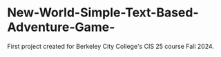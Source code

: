 # New-World-Simple-Text-Based-Adventure-Game-
First project created for Berkeley City College's CIS 25 course Fall 2024. 
